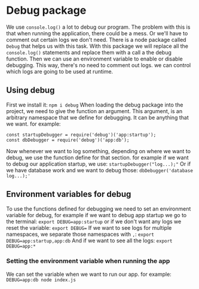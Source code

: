 # Debug package

We use `console.log()` a lot to debug our program. The problem with this is that when running the application, there could be a mess. Or we'll have to comment out certain logs we don't need.
There is a node package called `Debug` that helps us with this task.
With this package we will replace all the `console.log()` statements and replace them with a call a the debug function. Then we can use an environment variable to enable or disable debugging.
This way, there's no need to comment out logs. we can control which logs are going to be used at runtime.

## Using debug

First we install it:
`npm i debug`
When loading the debug package into the project, we need to give the function an argument. This argument, is an arbitrary namespace that we define for debugging. It can be anything that we want. for example:

```
const startupDebugger = require('debug')('app:startup');
const dbDebugger = require('debug')('app:db');
```

Now whenever we want to log something, depending on where we want to debug, we use the function define for that section. for example if we want to debug our application startup, we use:
`startupDebugger("log...);"`
Or if we have database work and we want to debug those:
`dbDebugger('database log...);'`

## Environment variables for debug

To use the functions defined for debugging we need to set an environment variable for debug, for example if we want to debug app startup we go to the terminal:
`export DEBUG=app:startup`
or if we don't want any logs we reset the variable:
`export DEBUG=`
If we want to see logs for multiple namespaces, we separate those namespaces with `,`:
`export DEBUG=app:startup,app:db`
And if we want to see all the logs:
`export DEBUG=app:*`

### Setting the environment variable when running the app

We can set the variable when we want to run our app. for example:
`DEBUG=app:db node index.js`